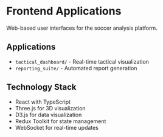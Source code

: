 # Frontend Applications

Web-based user interfaces for the soccer analysis platform.

## Applications

- `tactical_dashboard/` - Real-time tactical visualization
- `reporting_suite/` - Automated report generation

## Technology Stack

- React with TypeScript
- Three.js for 3D visualization
- D3.js for data visualization
- Redux Toolkit for state management
- WebSocket for real-time updates
